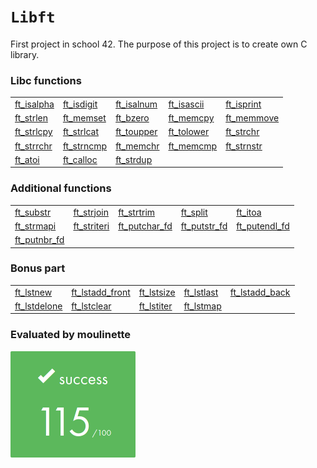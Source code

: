 # `Libft`

First project in school 42. The purpose of this project is to create own C library.<br>

### Libc functions
<table>
	<tr>
		<td><a href ="ft_isalpha.c">ft_isalpha</a></td>
		<td><a href ="ft_isdigit.c">ft_isdigit</a></td>
		<td><a href ="ft_isalnum.c">ft_isalnum</a></td>
		<td><a href ="ft_isascii.c">ft_isascii</a></td>
		<td><a href ="ft_isprint.c">ft_isprint</a></td>
	</tr>
	<tr>
		<td><a href ="ft_strlen.c">ft_strlen</a></td>
		<td><a href ="ft_memset.c">ft_memset</a></td>
		<td><a href ="ft_bzero.c">ft_bzero</a></td>
		<td><a href ="ft_memcpy.c">ft_memcpy</a></td>
		<td><a href ="ft_memmove.c">ft_memmove</a></td>
	</tr>
	<tr>
		<td><a href ="ft_strlcpy.c">ft_strlcpy</a></td>
		<td><a href ="ft_strlcat.c">ft_strlcat</a></td>
		<td><a href ="ft_toupper.c">ft_toupper</a></td>
		<td><a href ="ft_tolower.c">ft_tolower</a></td>
		<td><a href ="ft_strchr.c">ft_strchr</a></td>
	</tr>
	<tr>
		<td><a href ="ft_strrchr.c">ft_strrchr</a></td>
		<td><a href ="ft_strncmp.c">ft_strncmp</a></td>
		<td><a href ="ft_memchr.c">ft_memchr</a></td>
		<td><a href ="ft_memcmp.c">ft_memcmp</a></td>
		<td><a href ="ft_strnstr.c">ft_strnstr</a></td>
	</tr>
	<tr>
		<td><a href ="ft_atoi.c">ft_atoi</a></td>
		<td><a href ="ft_calloc.c">ft_calloc</a></td>
		<td><a href ="ft_strdup.c">ft_strdup</a></td>
	</tr>
</table>

### Additional functions

<table>
	<tr>
		<td><a href ="ft_substr.c">ft_substr</a></td>
		<td><a href ="ft_strjoin.c">ft_strjoin</a></td>
		<td><a href ="ft_strtrim.c">ft_strtrim</a></td>
		<td><a href ="ft_split.c">ft_split</a></td>
		<td><a href ="ft_itoa.c">ft_itoa</a></td>
	</tr>
	<tr>
		<td><a href ="ft_strmapi.c">ft_strmapi</a></td>
		<td><a href ="ft_striteri.c">ft_striteri</a></td>
		<td><a href ="ft_putchar_fd.c">ft_putchar_fd</a></td>
		<td><a href ="ft_putstr_fd.c">ft_putstr_fd</a></td>
		<td><a href ="ft_putendl_fd.c">ft_putendl_fd</a></td>
	</tr>
	<tr>
		<td><a href ="ft_putnbr_fd.c">ft_putnbr_fd</a></td>
	</tr>
</table>

### Bonus part

<table>
	<tr>
		<td><a href ="ft_lstnew.c">ft_lstnew</a></td>
		<td><a href ="ft_lstadd_front.c">ft_lstadd_front</a></td>
		<td><a href ="ft_lstsize.c">ft_lstsize</a></td>
		<td><a href ="ft_lstlast.c">ft_lstlast</a></td>
		<td><a href ="ft_lstadd_back.c">ft_lstadd_back</a></td>
	</tr>
	<tr>
		<td><a href ="ft_lstdelone.c">ft_lstdelone</a></td>
		<td><a href ="ft_lstclear.c">ft_lstclear</a></td>
		<td><a href ="ft_lstiter.c">ft_lstiter</a></td>
		<td><a href ="ft_lstmap.c">ft_lstmap</a></td>
	</tr>
</table>

### Evaluated by moulinette

![115/100](img/115.png)
